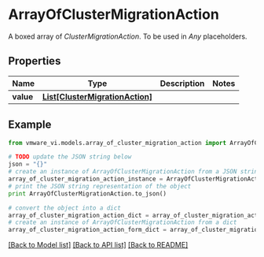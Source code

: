 # ArrayOfClusterMigrationAction

A boxed array of *ClusterMigrationAction*. To be used in *Any* placeholders. 

## Properties
Name | Type | Description | Notes
------------ | ------------- | ------------- | -------------
**value** | [**List[ClusterMigrationAction]**](ClusterMigrationAction.md) |  | 

## Example

```python
from vmware_vi.models.array_of_cluster_migration_action import ArrayOfClusterMigrationAction

# TODO update the JSON string below
json = "{}"
# create an instance of ArrayOfClusterMigrationAction from a JSON string
array_of_cluster_migration_action_instance = ArrayOfClusterMigrationAction.from_json(json)
# print the JSON string representation of the object
print ArrayOfClusterMigrationAction.to_json()

# convert the object into a dict
array_of_cluster_migration_action_dict = array_of_cluster_migration_action_instance.to_dict()
# create an instance of ArrayOfClusterMigrationAction from a dict
array_of_cluster_migration_action_form_dict = array_of_cluster_migration_action.from_dict(array_of_cluster_migration_action_dict)
```
[[Back to Model list]](../README.md#documentation-for-models) [[Back to API list]](../README.md#documentation-for-api-endpoints) [[Back to README]](../README.md)


